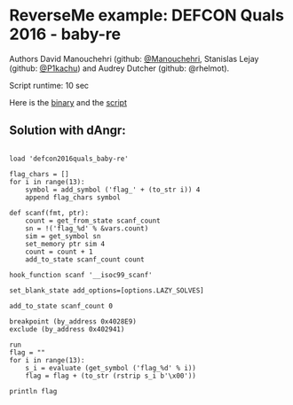 # ReverseMe example: DEFCON Quals 2016 - baby-re

Authors David Manouchehri (github: [@Manouchehri](https://github.com/Manouchehri), Stanislas Lejay (github: [@P1kachu](https://github.com/P1kachu)) and Audrey Dutcher (github: @rhelmot).

Script runtime: 10 sec

Here is the [binary](https://github.com/angr/angr-examples/tree/master/examples/defcon2016quals_baby-re/baby-re)
and the [script](https://github.com/angr/angr-examples/tree/master/examples/defcon2016quals_baby-re/solve.py)

## Solution with dAngr:

```

load 'defcon2016quals_baby-re'

flag_chars = []
for i in range(13):
    symbol = add_symbol ('flag_' + (to_str i)) 4
    append flag_chars symbol

def scanf(fmt, ptr):
    count = get_from_state scanf_count
    sn = !('flag_%d' % &vars.count)
    sim = get_symbol sn
    set_memory ptr sim 4
    count = count + 1
    add_to_state scanf_count count

hook_function scanf '__isoc99_scanf'

set_blank_state add_options=[options.LAZY_SOLVES]

add_to_state scanf_count 0

breakpoint (by_address 0x4028E9)
exclude (by_address 0x402941)

run
flag = ""
for i in range(13):
    s_i = evaluate (get_symbol ('flag_%d' % i))
    flag = flag + (to_str (rstrip s_i b'\x00'))

println flag

```
